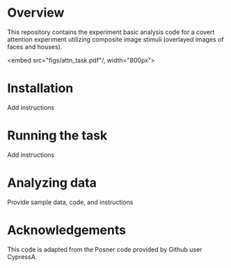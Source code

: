 # Overview

This repository contains the experiment basic analysis code for a covert attention experiment utilizing composite image stimuli (overlayed images of faces and houses).

<embed src="figs/attn_task.pdf"/, width="800px">

# Installation

Add instructions

# Running the task

Add instructions

# Analyzing data

Provide sample data, code, and instructions

# Acknowledgements

This code is adapted from the Posner code provided by Github user CypressA.
